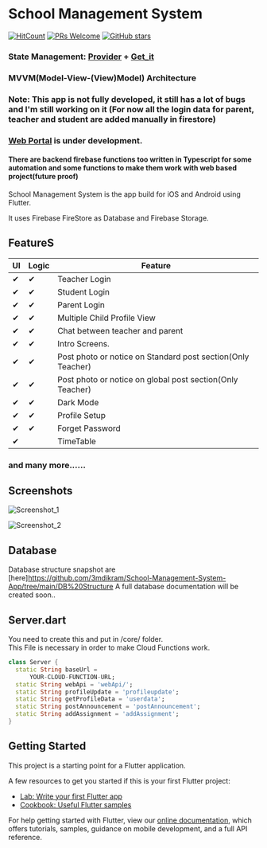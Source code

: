 # School Management System
 [![HitCount](http://hits.dwyl.com/ketanchoyal/Our-E-School.svg)](http://hits.dwyl.com/ketanchoyal/Our-E-School)
[![PRs Welcome](https://img.shields.io/badge/PRs-welcome-brightgreen.svg?style=flat-square)](https://github.com/ketanchoyal/Our-E-School/pull/new/master)
[![GitHub stars](https://img.shields.io/github/stars/ketanchoyal/Our-E-School.svg?style=social&label=Stars✯)](https://github.com/ketanchoyal/Our-E-School/stargazers/)

### State Management: [Provider](https://pub.dev/packages/provider) + [Get_it](https://pub.dev/packages/get_it)

### MVVM(Model-View-(View)Model) Architecture

### Note: This app is not fully developed, it still has a lot of bugs and I'm still working on it (For now all the login data for parent, teacher and student are added manually in firestore)

### [Web Portal](https://github.com/3mdikram/School-Management-System-App) is under development.

#### There are backend firebase functions too written in Typescript for some automation and some functions to make them work with web based project(future proof)

 School Management System is the app build for iOS and Android using Flutter.

It uses Firebase FireStore as Database and Firebase Storage.

## FeatureS

|  UI  | Logic | Feature |
| ------ | ------ | ------|
| ✔ | ✔ | Teacher Login
| ✔ | ✔ | Student Login
| ✔ | ✔ | Parent Login
| ✔ | ✔ | Multiple Child Profile View
| ✔ | ✔ | Chat between teacher and parent
| ✔ | ✔ | Intro Screens.
| ✔ | ✔ | Post photo or notice on Standard post section(Only Teacher)
| ✔ | ✔ | Post photo or notice on global post section(Only Teacher)
| ✔ | ✔ | Dark Mode
| ✔ | ✔ | Profile Setup
| ✔ | ✔ | Forget Password
| ✔ |  | TimeTable
### and many more......

## Screenshots

![Screenshot_1](https://user-images.githubusercontent.com/54524364/114696580-6f8b5b80-9d3a-11eb-8e7c-f0e402438285.png)

![Screenshot_2](https://user-images.githubusercontent.com/54524364/114696618-7ade8700-9d3a-11eb-9ee1-9d903c55f595.png)

## Database

Database structure snapshot are [here]https://github.com/3mdikram/School-Management-System-App/tree/main/DB%20Structure
A full database documentation will be created soon..

## Server.dart 

You need to create this and put in /core/ folder. \
This File is necessary in order to make Cloud Functions work.

```dart
class Server {
  static String baseUrl =
      YOUR-CLOUD-FUNCTION-URL;
  static String webApi = 'webApi/';
  static String profileUpdate = 'profileupdate';
  static String getProfileData = 'userdata';
  static String postAnnouncement = 'postAnnouncement';
  static String addAssignment = 'addAssignment';
}
```

## Getting Started

This project is a starting point for a Flutter application.

A few resources to get you started if this is your first Flutter project:

- [Lab: Write your first Flutter app](https://flutter.dev/docs/get-started/codelab)
- [Cookbook: Useful Flutter samples](https://flutter.dev/docs/cookbook)

For help getting started with Flutter, view our 
[online documentation](https://flutter.dev/docs), which offers tutorials, 
samples, guidance on mobile development, and a full API reference.
